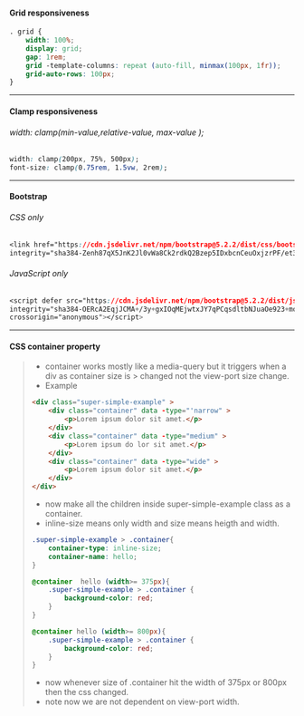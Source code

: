 #### Grid responsiveness

```css
. grid {
	width: 100%;
	display: grid;
	gap: 1rem;
	grid -template-columns: repeat (auto-fill, minmax(100px, 1fr));
	grid-auto-rows: 100px;
}
```

---

#### Clamp responsiveness

###### width: clamp(min-value,relative-value, max-value );

```css
width: clamp(200px, 75%, 500px);
font-size: clamp(0.75rem, 1.5vw, 2rem);
```

---

#### Bootstrap

###### CSS only

```CSS
<link href="https://cdn.jsdelivr.net/npm/bootstrap@5.2.2/dist/css/bootstrap.min.css" rel="stylesheet"
integrity="sha384-Zenh87qX5JnK2Jl0vWa8Ck2rdkQ2Bzep5IDxbcnCeuOxjzrPF/et3URy9Bv1WTRi" crossorigin="anonymous">
```

###### JavaScript only

```CSS
<script defer src="https://cdn.jsdelivr.net/npm/bootstrap@5.2.2/dist/js/bootstrap.bundle.min.js"
integrity="sha384-OERcA2EqjJCMA+/3y+gxIOqMEjwtxJY7qPCqsdltbNJuaOe923+mo//f6V8Qbsw3"
crossorigin="anonymous"></script>
```

---

#### CSS container property

> - container works mostly like a media-query but it triggers when a div as container size is > changed not the view-port size change.
> - Example
>
> ```HTML
> <div class="super-simple-example" >
>     <div class="container" data -type="'narrow" >
>         <p>Lorem ipsum dolor sit amet.</p>
>     </div>
>     <div class="container" data -type="medium" >
>         <p>Lorem ipsum do lor sit amet.</p>
>     </div>
>     <div class="container" data -type="wide" >
>         <p>Lorem ipsum dolor sit amet.</p>
>     </div>
> </div>
> ```
>
> - now make all the children inside super-simple-example class as a container.
> - inline-size means only width and size means heigth and width.
>
> ```CSS
> .super-simple-example > .container{
>     container-type: inline-size;
>     container-name: hello;
> }
>
> @container  hello (width>= 375px){
>     .super-simple-example > .container {
>         background-color: red;
>     }
> }
>
> @container hello (width>= 800px){
>     .super-simple-example > .container {
>         background-color: red;
>     }
> }
> ```
>
> - now whenever size of .container hit the width of 375px or 800px then the css changed.
> - note now we are not dependent on view-port width.

